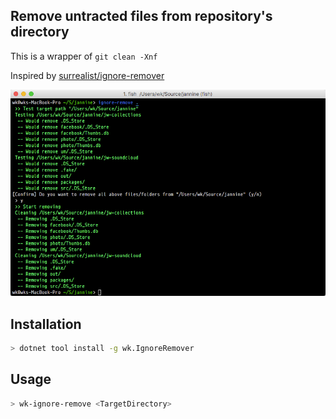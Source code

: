 ## Remove untracted files from repository's directory

This is a wrapper of `git clean -Xnf`

Inspired by [surrealist/ignore-remover](https://github.com/surrealist/ignore-remover)

![](images/Ignore-Remove.png)

## Installation

```bash
> dotnet tool install -g wk.IgnoreRemover
```

## Usage

```bash
> wk-ignore-remove <TargetDirectory>
```